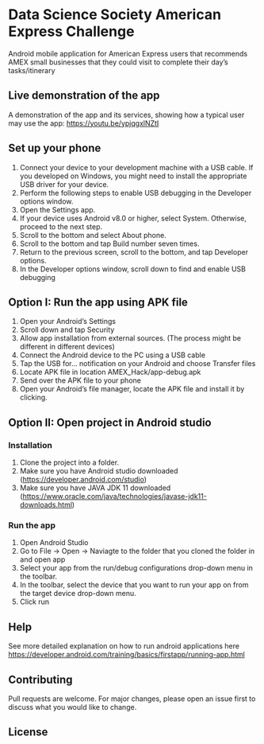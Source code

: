 # Data Science Society American Express Challenge 

Android mobile application for American Express users that recommends AMEX small businesses that they could visit to complete their day’s tasks/itinerary 

## Live demonstration of the app

A demonstration of the app and its services, showing how a typical user may use the app: https://youtu.be/ypjqgxlNZtI

## Set up your phone 
1. Connect your device to your development machine with a USB cable. If you developed on Windows, you might need to install the appropriate USB driver for your device.
2. Perform the following steps to enable USB debugging in the Developer options window.
3. Open the Settings app.
4. If your device uses Android v8.0 or higher, select System. Otherwise, proceed to the next step.
5. Scroll to the bottom and select About phone.
6. Scroll to the bottom and tap Build number seven times.
7. Return to the previous screen, scroll to the bottom, and tap Developer options.
8. In the Developer options window, scroll down to find and enable USB debugging

## Option I: Run the app using APK file 
1. Open your Android’s Settings
2. Scroll down and tap Security
3. Allow app installation from external sources. (The process might be different in different devices)
4. Connect the Android device to the PC using a USB cable
5. Tap the USB for... notification on your Android and choose Transfer files
6. Locate APK file in location AMEX_Hack/app-debug.apk
7. Send over the APK file to your phone 
8. Open your Android’s file manager, locate the APK file and install it by clicking.

## Option II: Open project in Android studio
### Installation
1. Clone the project into a folder. 
2. Make sure you have Android studio downloaded (https://developer.android.com/studio)
3. Make sure you have JAVA JDK 11 downloaded (https://www.oracle.com/java/technologies/javase-jdk11-downloads.html)


### Run the app 
1. Open Android Studio 
2. Go to File -> Open -> Naviagte to the folder that you cloned the folder in and open app 
3. Select your app from the run/debug configurations drop-down menu in the toolbar.
4. In the toolbar, select the device that you want to run your app on from the target device drop-down menu.
5. Click run 

## Help 
See more detailed explanation on how to run android applications here 
https://developer.android.com/training/basics/firstapp/running-app.html


## Contributing
Pull requests are welcome. For major changes, please open an issue first to discuss what you would like to change.

## License
